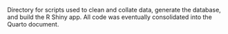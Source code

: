 Directory for scripts used to clean and collate data, generate the database, and build the R Shiny app. All code was eventually consolidated into the Quarto document.
